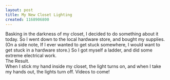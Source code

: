 ```yaml
---
layout: post
title: My New Closet Lighting
created: 1168906800
---
```

<p>Basking in the darkness of my closet, I decided to do something about it today. So I went down to the local hardware store, and bought my supplies. (On a side note, If I ever wanted to get stuck somewhere, I would want to get stuck in a hardware store.) So I got myself a ladder, and did some extreme electrical work.<br />
	The Result.<br />
	When I stick my hand inside my closet, the light turns on, and when I take my hands out, the lights turn off. Videos to come!</p>
